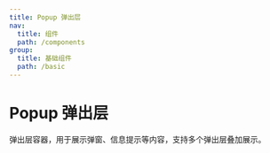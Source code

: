 ```yaml
---
title: Popup 弹出层
nav:
  title: 组件
  path: /components
group:
  title: 基础组件
  path: /basic
---
```


# Popup 弹出层

弹出层容器，用于展示弹窗、信息提示等内容，支持多个弹出层叠加展示。

<code src="./demo/index" hidden/>

## 基础用法

<code src="./demo/basic" desc="通过 `visible` 控制弹出层是否展示。" pure/>

## 弹出位置

<code src="./demo/position" desc="通过 `position` 属性设置弹出位置，默认居中弹出，可以设置为 `top`、`bottom`、`left`、`right`。" pure/>

## 关闭图标

<code src="./demo/close" desc="设置 `closeable` 属性后，会在弹出层的右上角显示关闭图标，并且可以通过 `closeIcon` 属性自定义图标，使用 `closeIconPosition` 属性可以自定义图标位置。" pure/>

## 圆角弹窗

<code src="./demo/round" desc="设置 `round` 属性后，弹窗会根据弹出位置添加不同的圆角样式。" pure/>

## 指定挂载位置

<code src="./demo/container" desc="弹出层默认挂载到组件标签所在位置，可以通过 `container` 属性指定挂载位置。" pure/>

<API/>
